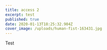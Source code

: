 ```yaml
---
title: access 2
excerpt: test
published: true
date: 2020-01-13T18:25:32.904Z
cover_image: /uploads/human-fist-163431.jpg
---
```

Test
